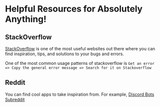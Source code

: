 # Helpful Resources for Absolutely Anything! 

## StackOverflow


[StackOverflow](https://stackoverflow.com/) is one of the most useful websites out there where you can find inspiration, tips, and solutions to your bugs and errors.  

One of the most common usage patterns of stackoverflow is `Get an error => Copy the general error message => Search for it on Stackoverflow`

## Reddit

You can find cool apps to take inspiration from. For example, [Discord Bots Subreddit](https://www.reddit.com/r/discordbots/)
